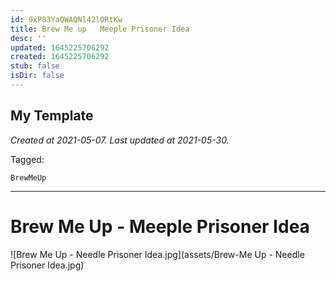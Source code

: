 ```yaml
---
id: 9xP83YaQWAQNl42lORtKw
title: Brew Me up   Meeple Prisoner Idea
desc: ''
updated: 1645225706292
created: 1645225706292
stub: false
isDir: false
---
```

My Template
---

_Created at 2021-05-07._
_Last updated at 2021-05-30._



Tagged: 
```
BrewMeUp
```


---

# Brew Me Up - Meeple Prisoner Idea


![Brew Me Up - Needle Prisoner Idea.jpg](assets/Brew-Me Up - Needle Prisoner Idea.jpg)

